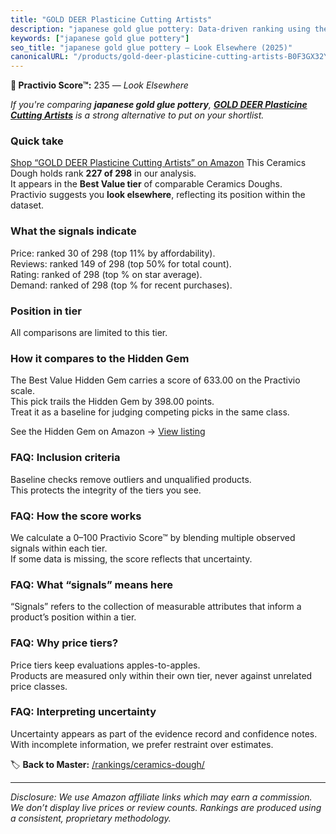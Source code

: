 ```yaml
---
title: "GOLD DEER Plasticine Cutting Artists"
description: "japanese gold glue pottery: Data-driven ranking using the Practivio Score™. Positioned by quality, value, demand, findability, momentum."
keywords: ["japanese gold glue pottery"]
seo_title: "japanese gold glue pottery — Look Elsewhere (2025)"
canonicalURL: "/products/gold-deer-plasticine-cutting-artists-B0F3GX32YW/"
---
```


**🚫 Practivio Score™:** 235 — _Look Elsewhere_


*If you're comparing **japanese gold glue pottery**, **[GOLD DEER Plasticine Cutting Artists](https://www.amazon.com/dp/B0F3GX32YW?tag=practivio-20)** is a strong alternative to put on your shortlist.*
### Quick take
[Shop “GOLD DEER Plasticine Cutting Artists” on Amazon](https://www.amazon.com/dp/B0F3GX32YW?tag=practivio-20)
This Ceramics Dough holds rank **227 of 298** in our analysis.  
It appears in the **Best Value tier** of comparable Ceramics Doughs.  
Practivio suggests you **look elsewhere**, reflecting its position within the dataset.

### What the signals indicate
Price: ranked 30 of 298 (top 11% by affordability).  
Reviews: ranked 149 of 298 (top 50% for total count).  
Rating: ranked  of 298 (top % on star average).  
Demand: ranked  of 298 (top % for recent purchases).

### Position in tier
All comparisons are limited to this tier.

### How it compares to the Hidden Gem
The Best Value Hidden Gem carries a score of 633.00 on the Practivio scale.  
This pick trails the Hidden Gem by 398.00 points.  
Treat it as a baseline for judging competing picks in the same class.  

See the Hidden Gem on Amazon → [View listing](https://www.amazon.com/dp/B001HZJNE6?tag=practivio-20)

### FAQ: Inclusion criteria
Baseline checks remove outliers and unqualified products.  
This protects the integrity of the tiers you see.

### FAQ: How the score works
We calculate a 0–100 Practivio Score™ by blending multiple observed signals within each tier.  
If some data is missing, the score reflects that uncertainty.

### FAQ: What “signals” means here
“Signals” refers to the collection of measurable attributes that inform a product’s position within a tier.

### FAQ: Why price tiers?
Price tiers keep evaluations apples-to-apples.  
Products are measured only within their own tier, never against unrelated price classes.

### FAQ: Interpreting uncertainty
Uncertainty appears as part of the evidence record and confidence notes.  
With incomplete information, we prefer restraint over estimates.


🏷️ **Back to Master:** [/rankings/ceramics-dough/](/rankings/ceramics-dough/)

---
_Disclosure: We use Amazon affiliate links which may earn a commission. We don’t display live prices or review counts. Rankings are produced using a consistent, proprietary methodology._
